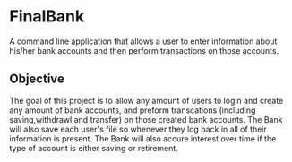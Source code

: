 # FinalBank
A command line application that allows a user to enter information about his/her bank accounts and then perform transactions on those accounts.
## Objective
The goal of this project is to allow any amount of users to login and create any amount of bank accounts, and preform transcations (including saving,withdrawl,and transfer) on those created bank accounts.
The Bank will also save each user's file so whenever they log back in all of their information is present.
The Bank will also accure interest over time if the type of account is either saving or retirement.
